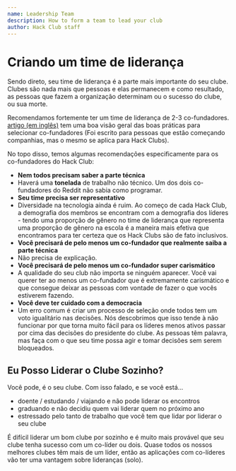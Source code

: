 ```yaml
---
name: Leadership Team
description: How to form a team to lead your club
author: Hack Club staff
---
```


# Criando um time de liderança

Sendo direto, seu time de liderança é a parte mais importante do seu clube. Clubes são nada mais que pessoas e elas permanecem e como resultado, as pessoas que fazem a organização determinam ou o sucesso do clube, ou sua morte.

Recomendamos fortemente ter um time de liderança de 2-3 co-fundadores. [artigo (em inglês)](http://www.paulgraham.com/founders.html) tem uma boa visão geral das boas práticas para selecionar co-fundadores (Foi escrito para pessoas que estão começando companhias, mas o mesmo se aplica para Hack Clubs).

No topo disso, temos algumas recomendações especificamente para os co-fundadores do Hack Club:

- **Nem todos precisam saber a parte técnica**
- Haverá uma **tonelada** de trabalho não técnico. Um dos dois co-fundadores do Reddit não sabia como programar.
- **Seu time precisa ser representativo**
- Diversidade na tecnologia ainda é ruim. Ao começo de cada Hack Club, a demografia dos membros se encontram com a demografia dos líderes - tendo uma proporção de gênero no time de liderança que representa uma proporção de gênero na escola é a maneira mais efetiva que encontramos para ter certeza que os Hack Clubs são de fato inclusivos.
- **Você precisará de pelo menos um co-fundador que realmente saiba a parte técnica**
- Não precisa de explicação.
- **Você precisará de pelo menos um co-fundador super carismático**
- A qualidade do seu club não importa se ninguém aparecer. Você vai querer ter ao menos um co-fundador que é extremamente carismático e que consegue deixar as pessoas com vontade de fazer o que vocês estiverem fazendo.
- **Você deve ter cuidado com a democracia**
- Um erro comum é criar um processo de seleção onde todos tem um voto igualitário nas decisões. Nós descobrimos que isso tende à não funcionar por que torna muito fácil para os líderes menos ativos passar por cima das decisões do presidente do clube. As pessoas têm palavra, mas faça com o que seu time possa agir e tomar decisões sem serem bloqueados.

## Eu Posso Liderar o Clube Sozinho?

Você pode, é o seu clube. Com isso falado, e se você está...

- doente / estudando / viajando e não pode liderar os encontros
- graduando e não decidiu quem vai liderar quem no próximo ano
- estressado pelo tanto de trabalho que você tem que lidar por liderar o seu clube

É difícil liderar um bom clube por sozinho e é muito mais provável que seu clube tenha sucesso com um co-líder ou dois. Quase todos os nossos melhores clubes têm mais de um líder, então as aplicações com co-líderes vão ter uma vantagem sobre lideranças (solo).